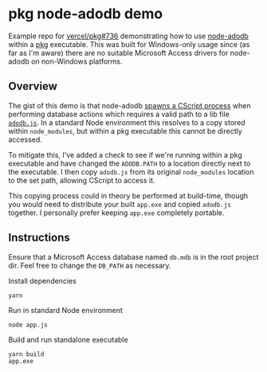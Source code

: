 # pkg node-adodb demo

Example repo for [vercel/pkg#736](https://github.com/vercel/pkg/issues/736) demonstrating how to use [node-adodb](https://github.com/nuintun/node-adodb/blob/master/README-EN.md) within a [pkg](https://github.com/vercel/pkg) executable. This was built for Windows-only usage since (as far as I'm aware) there are no suitable Microsoft Access drivers for node-adodb on non-Windows platforms.

## Overview

The gist of this demo is that node-adodb [spawns a CScript process](https://github.com/nuintun/node-adodb/blob/543a508b045f712f52d2138b38a72cccf52953dd/lib/proxy.js#L37) when performing database actions which requires a valid path to a lib file [`adodb.js`](https://github.com/nuintun/node-adodb/blob/543a508b045f712f52d2138b38a72cccf52953dd/lib/adodb.js). In a standard Node environment this resolves to a copy stored within `node_modules`, but within a pkg executable this cannot be directly accessed.

To mitigate this, I've added a check to see if we're running within a pkg executable and have changed the `ADODB.PATH` to a location directly next to the executable. I then copy `adodb.js` from its original `node_modules` location to the set path, allowing CScript to access it.

This copying process could in theory be performed at build-time, though you would need to distribute your built `app.exe` and copied `adodb.js` together. I personally prefer keeping `app.exe` completely portable.

## Instructions

Ensure that a Microsoft Access database named `db.mdb` is in the root project dir. Feel free to change the `DB_PATH` as necessary.

Install dependencies

```
yarn
```

Run in standard Node environment

```
node app.js
```

Build and run standalone executable

```
yarn build
app.exe
```
